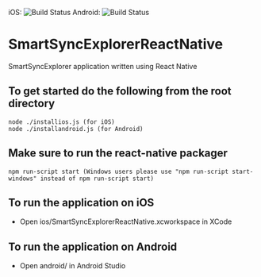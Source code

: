iOS: ![Build Status](https://forcedotcom.github.io/SalesforceMobileSDK-TestResults/SmartSyncExplorerReactNative-results/ios/latest/buildstatus.svg)     Android: ![Build Status](https://forcedotcom.github.io/SalesforceMobileSDK-TestResults/SmartSyncExplorerReactNative-results/android/latest/buildstatus.svg)

# SmartSyncExplorerReactNative
SmartSyncExplorer application written using React Native 

## To get started do the following from the root directory
``` shell
node ./installios.js (for iOS)
node ./installandroid.js (for Android)
```

## Make sure to run the react-native packager
```shell
npm run-script start (Windows users please use "npm run-script start-windows" instead of npm run-script start)
```

## To run the application on iOS
* Open ios/SmartSyncExplorerReactNative.xcworkspace in XCode

## To run the application on Android
* Open android/ in Android Studio


